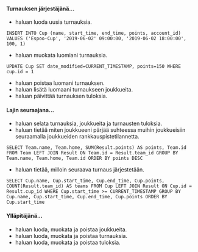 #### Turnauksen järjestäjänä...
* haluan luoda uusia turnauksia.
```
INSERT INTO Cup (name, start_time, end_time, points, account_id) VALUES ('Espoo-Cup', '2019-06-02' 09:00:00, '2019-06-02 18:00:00', 100, 1)
```
* haluan muokata luomiani turnauksia.
```
UPDATE Cup SET date_modified=CURRENT_TIMESTAMP, points=150 WHERE cup.id = 1
```
* haluan poistaa luomani turnauksen.
* haluan lisätä luomaani turnaukseen joukkueita.
* haluan päivittää turnauksen tuloksia.

#### Lajin seuraajana...
* haluan selata turnauksia, joukkueita ja turnausten tuloksia.
* haluan tietää miten joukkueeni pärjää suhteessa muihin joukkueisiin seuraamalla joukkueiden rankkauspistetilannetta.
```
SELECT Team.name, Team.home, SUM(Result.points) AS points, Team.id FROM Team LEFT JOIN Result ON Team.id = Result.team_id GROUP BY Team.name, Team.home, Team.id ORDER BY points DESC
```
* haluan tietää, milloin seuraava turnaus järjestetään.
```
SELECT Cup.name, Cup.start_time, Cup.end_time, Cup.points, COUNT(Result.team_id) AS teams FROM Cup LEFT JOIN Result ON Cup.id = Result.cup_id WHERE Cup.start_time >= CURRENT_TIMESTAMP GROUP BY Cup.name, Cup.start_time, Cup.end_time, Cup.points ORDER BY Cup.start_time
```
#### Ylläpitäjänä...
* haluan luoda, muokata ja poistaa joukkueita.
* haluan luoda, muokata ja poistaa turnauksia.
* haluan luoda, muokata ja poistaa tuloksia.